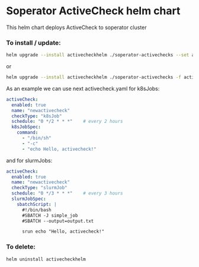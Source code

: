 # Soperator ActiveCheck helm chart

This helm chart deploys ActiveCheck to soperator cluster

### To install / update:
```bash
helm upgrade --install activecheckhelm ./soperator-activechecks --set activeCheck.enabled=true --set activeCheck.name=newactivecheck
```
or
```bash
helm upgrade --install activecheckhelm ./soperator-activechecks -f activecheck.yaml
```
As an example we can use next activecheck.yaml for k8sJobs:
```yaml
activeCheck:
  enabled: true
  name: "newactivecheck"
  checkType: "k8sJob"
  schedule: "0 */2 * * *"    # every 2 hours
  k8sJobSpec:
    command:
      - "/bin/sh"
      - "-c"
      - "echo Hello, activecheck!"
```
and for slurmJobs:
```yaml
activeCheck:
  enabled: true
  name: "newactivecheck"
  checkType: "slurmJob"
  schedule: "0 */3 * * *"    # every 3 hours
  slurmJobSpec:
    sbatchScript: |
      #!/bin/bash
      #SBATCH -J simple_job
      #SBATCH --output=output.txt

      srun echo "Hello, activecheck!"
```

### To delete:

```bash
helm uninstall activecheckhelm
```
